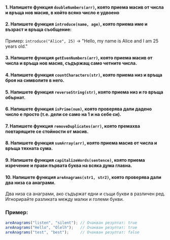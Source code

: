 #### 1. Напишете функция `doubleNumbers(arr)`, която приема масив от числа и връща нов масив, в който всяко число е удвоено

#### 2. Напишете функция `introduce(name, age)`, която приема име и възраст и връща съобщение: 
Пример: `introduce("Alice", 25)` -> "Hello, my name is Alice and I am 25 years old."

#### 3. Напишете функция `getEvenNumbers(arr)`, която приема масив от числа и връща нов масив, съдържащ само четните числа.

#### 4. Напишете функция `countCharacters(str)`, която приема низ и връща броя на символите в него.

#### 5. Напишете функция `reverseString(str)`, която приема низ и го връща обърнат.

#### 6. Напишете функция `isPrime(num)`, която проверява дали дадено число е просто (т.е. дели се само на 1 и на себе си).

#### 7. Напишете функция `removeDuplicates(arr)`, която премахва повтарящите се стойности от масив.

#### 8. Напишете функция `sumArray(arr)`, която приема масив от числа и връща тяхната сума.

#### 9. Напишете функция `capitalizeWords(sentence)`, която приема изречение и прави първата буква на всяка дума главна.

#### 10. Напишете функция `areAnagrams(str1, str2)`, която проверява дали два низа са анаграми.
Два низа са анаграми, ако съдържат едни и същи букви в различен ред. Игнорирайте разликата между малки и големи букви.

### Пример:
```js
areAnagrams("listen", "silent"); // Очакван резултат: true
areAnagrams("Hello", "Olelh");   // Очакван резултат: true
areAnagrams("test", "best");     // Очакван резултат: false